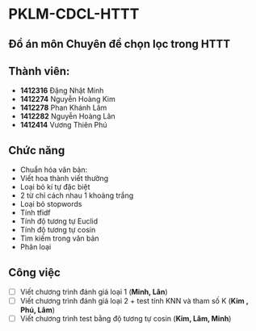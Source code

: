 # PKLM-CDCL-HTTT
## Đồ án môn Chuyên đề chọn lọc trong HTTT

## Thành viên:
* **1412316** Đặng Nhật Minh
* **1412274** Nguyễn Hoàng Kim
* **1412278** Phan Khánh Lâm
* **1412282** Nguyễn Hoàng Lân
* **1412414** Vương Thiên Phú

## Chức năng
* Chuẩn hóa văn bản:
 * Viết hoa thành viết thường
 * Loại bỏ kí tự đặc biệt
 * 2 từ chỉ cách nhau 1 khoảng trắng
 * Loại bỏ stopwords
* Tính tfidf
* Tính độ tương tự Euclid
* Tính độ tương tự cosin
* Tìm kiếm trong văn bản
* Phân loại

## Công việc
* [ ] Viết chương trình đánh giá loại 1 (**Minh, Lân**)
* [ ] Viết chương trình đánh giá loại 2 + test tính KNN và tham số K (**Kim , Phú, Lâm**)
* [ ] Viết chương trình test bằng độ tương tự cosin (**Kim, Lâm, Minh**)
